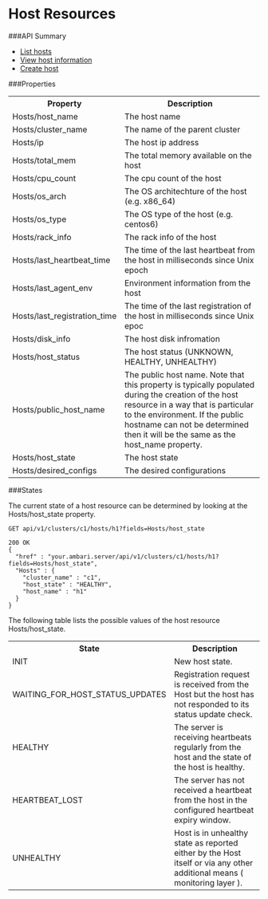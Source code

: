 <!---
Licensed to the Apache Software Foundation (ASF) under one or more
contributor license agreements. See the NOTICE file distributed with
this work for additional information regarding copyright ownership.
The ASF licenses this file to You under the Apache License, Version 2.0
(the "License"); you may not use this file except in compliance with
the License. You may obtain a copy of the License at

http://www.apache.org/licenses/LICENSE-2.0

Unless required by applicable law or agreed to in writing, software
distributed under the License is distributed on an "AS IS" BASIS,
WITHOUT WARRANTIES OR CONDITIONS OF ANY KIND, either express or implied.
See the License for the specific language governing permissions and
limitations under the License.
-->

# Host Resources
 
 
###API Summary 

- [List hosts](hosts.md)
- [View host information](hosts-host.md)
- [Create host](create-host.md)

###Properties

<table>
  <tr>
    <th>Property</th>
    <th>Description</th>
  </tr>
  <tr>
    <td>Hosts/host_name</td>
    <td>The host name</td>  
  </tr>
  <tr>
    <td>Hosts/cluster_name</td>
    <td>The name of the parent cluster</td>  
  </tr>
  <tr>
    <td>Hosts/ip</td>
    <td>The host ip address</td>  
  </tr>
  <tr>
    <td>Hosts/total_mem</td>
    <td>The total memory available on the host</td>  
  </tr>
  <tr>
    <td>Hosts/cpu_count</td>
    <td>The cpu count of the host</td>  
  </tr>
  <tr>
    <td>Hosts/os_arch</td>
    <td>The OS architechture of the host (e.g. x86_64)</td>  
  </tr>
  <tr>
    <td>Hosts/os_type</td>
    <td>The OS type of the host (e.g. centos6)</td>  
  </tr>
  <tr>
    <td>Hosts/rack_info</td>
    <td>The rack info of the host</td>  
  </tr>
  <tr>
    <td>Hosts/last_heartbeat_time</td>
    <td>The time of the last heartbeat from the host in milliseconds since Unix epoch</td>  
  </tr>
  <tr>
    <td>Hosts/last_agent_env</td>
    <td>Environment information from the host</td>  
  </tr>
  <tr>
    <td>Hosts/last_registration_time</td>
    <td>The time of the last registration of the host in milliseconds since Unix epoc</td>  
  </tr>
  <tr>
    <td>Hosts/disk_info</td>
    <td>The host disk infromation</td>  
  </tr>
  <tr>
    <td>Hosts/host_status</td>
    <td>The host status (UNKNOWN, HEALTHY, UNHEALTHY)</td>  
  </tr>
  <tr>
    <td>Hosts/public_host_name</td>
    <td>The public host name.  Note that this property is typically populated during the creation of the host resource in a way that is particular to the environment.  If the public hostname can not be determined then it will be the same as the host_name property. </td>  
  </tr>
  <tr>
    <td>Hosts/host_state</td>
    <td>The host state</td>  
  </tr>
  <tr>
    <td>Hosts/desired_configs</td>
    <td>The desired configurations</td>  
  </tr>
</table>

###States

The current state of a host resource can be determined by looking at the Hosts/host_state property.


    GET api/v1/clusters/c1/hosts/h1?fields=Hosts/host_state

    200 OK
    {
      "href" : "your.ambari.server/api/v1/clusters/c1/hosts/h1?fields=Hosts/host_state",
      "Hosts" : {
        "cluster_name" : "c1",
        "host_state" : "HEALTHY",
        "host_name" : "h1"
      } 
    }

The following table lists the possible values of the host resource Hosts/host_state.
<table>
  <tr>
    <th>State</th>
    <th>Description</th>
  </tr>
  <tr>
    <td>INIT</td>
    <td>New host state.</td>  
  </tr>
  <tr>
    <td>WAITING_FOR_HOST_STATUS_UPDATES</td>
    <td>Registration request is received from the Host but the host has not responded to its status update check.</td>  
  </tr>
  <tr>
    <td>HEALTHY</td>
    <td>The server is receiving heartbeats regularly from the host and the state of the host is healthy.</td>  
  </tr>
  <tr>
    <td>HEARTBEAT_LOST</td>
    <td>The server has not received a heartbeat from the host in the configured heartbeat expiry window.</td>  
  </tr>
  <tr>
    <td>UNHEALTHY</td>
    <td>Host is in unhealthy state as reported either by the Host itself or via any other additional means ( monitoring layer ).</td>  
  </tr>
</table>

